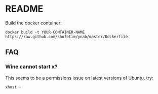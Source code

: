 # README

Build the docker container:

`docker build -t YOUR-CONTAINER-NAME https://raw.github.com/shofetim/ynab/master/Dockerfile`

## FAQ

### Wine cannot start x?

This seems to be a permissions issue on latest versions of Ubuntu, try:

`xhost +`
